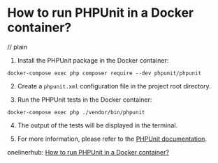 # How to run PHPUnit in a Docker container?
// plain

1. Install the PHPUnit package in the Docker container:
```
docker-compose exec php composer require --dev phpunit/phpunit
```

2. Create a `phpunit.xml` configuration file in the project root directory.

3. Run the PHPUnit tests in the Docker container:
```
docker-compose exec php ./vendor/bin/phpunit
```

4. The output of the tests will be displayed in the terminal.

5. For more information, please refer to the [PHPUnit documentation](https://phpunit.readthedocs.io/en/latest/).

onelinerhub: [How to run PHPUnit in a Docker container?](https://onelinerhub.com/phpunit/how-to-run-phpunit-in-a-docker-container)